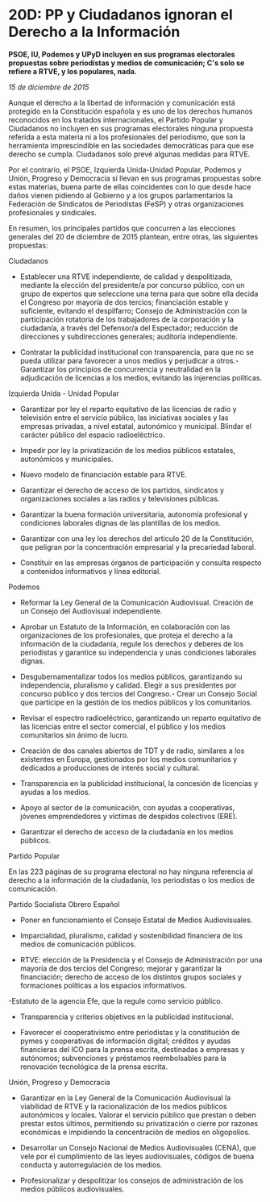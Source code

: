 # 20D: PP y Ciudadanos ignoran el Derecho a la Información

**PSOE, IU, Podemos y UPyD incluyen en sus programas electorales propuestas sobre periodistas y medios de comunicación; C's solo se refiere a RTVE, y los populares, nada.**

*15 de diciembre de 2015*

Aunque el derecho a la libertad de información y comunicación está protegido en la Constitución española y es uno de los derechos humanos reconocidos en los tratados internacionales, el Partido Popular y Ciudadanos no incluyen en sus programas electorales ninguna propuesta referida a esta materia ni a los profesionales del periodismo, que son la herramienta imprescindible en las sociedades democráticas para que ese derecho se cumpla. Ciudadanos solo prevé algunas medidas para RTVE.

Por el contrario, el PSOE, Izquierda Unida-Unidad Popular, Podemos y Unión, Progreso y Democracia sí llevan en sus programas propuestas sobre estas materias, buena parte de ellas coincidentes con lo que desde hace daños vienen pidiendo al Gobierno y a los grupos parlamentarios la Federación de Sindicatos de Periodistas (FeSP) y otras organizaciones profesionales y sindicales.

En resumen, los principales partidos que concurren a las elecciones generales del 20 de diciembre de 2015 plantean, entre otras, las siguientes propuestas:

Ciudadanos

- Establecer una RTVE independiente, de calidad y despolitizada, mediante la elección del presidente/a por concurso público, con un grupo de expertos que seleccione una terna para que sobre ella decida el Congreso por mayoría de dos tercios; financiación estable y suficiente, evitando el despilfarro; Consejo de Administración con la participación rotatoria de los trabajadores de la corporación y la ciudadanía, a través del Defensor/a del Espectador; reducción de direcciones y subdirecciones generales; auditoría independiente.

- Contratar la publicidad institucional con transparencia, para que no se pueda utilizar para favorecer a unos medios y perjudicar a otros.- Garantizar los principios de concurrencia y neutralidad en la adjudicación de licencias a los medios, evitando las injerencias políticas.

Izquierda Unida - Unidad Popular

- Garantizar por ley el reparto equitativo de las licencias de radio y televisión entre el servicio público, las iniciativas sociales y las empresas privadas, a nivel estatal, autonómico y municipal. Blindar el carácter público del espacio radioeléctrico.

- Impedir por ley la privatización de los medios públicos estatales, autonómicos y municipales.

- Nuevo modelo de financiación estable para RTVE.

- Garantizar el derecho de acceso de los partidos, sindicatos y organizaciones sociales a las radios y televisiones públicas.

- Garantizar la buena formación universitaria, autonomía profesional y condiciones laborales dignas de las plantillas de los medios.

- Garantizar con una ley los derechos del artículo 20 de la Constitución, que peligran por la concentración empresarial y la precariedad laboral.

- Constituir en las empresas órganos de participación y consulta respecto a contenidos informativos y línea editorial.

Podemos

- Reformar la Ley General de la Comunicación Audiovisual. Creación de un Consejo del Audiovisual independiente.

- Aprobar un Estatuto de la Información, en colaboración con las organizaciones de los profesionales, que proteja el derecho a la información de la ciudadanía, regule los derechos y deberes de los periodistas y garantice su independencia y unas condiciones laborales dignas.

- Desgubernamentalizar todos los medios públicos, garantizando su independencia, pluralismo y calidad. Elegir a sus presidentes por concurso público y dos tercios del Congreso.- Crear un Consejo Social que participe en la gestión de los medios públicos y los comunitarios.

- Revisar el espectro radioeléctrico, garantizando un reparto equitativo de las licencias entre el sector comercial, el público y los medios comunitarios sin ánimo de lucro.

- Creación de dos canales abiertos de TDT y de radio, similares a los existentes en Europa, gestionados por los medios comunitarios y dedicados a producciones de interés social y cultural.

- Transparencia en la publicidad institucional, la concesión de licencias y ayudas a los medios.

- Apoyo al sector de la comunicación, con ayudas a cooperativas, jóvenes emprendedores y víctimas de despidos colectivos (ERE).

- Garantizar el derecho de acceso de la ciudadanía en los medios públicos.

Partido Popular

En las 223 páginas de su programa electoral no hay ninguna referencia al derecho a la información de la ciudadanía, los periodistas o los medios de comunicación.

Partido Socialista Obrero Español

- Poner en funcionamiento el Consejo Estatal de Medios Audiovisuales.

- Imparcialidad, pluralismo, calidad y sostenibilidad financiera de los medios de comunicación públicos.

- RTVE: elección de la Presidencia y el Consejo de Administración por una mayoría de dos tercios del Congreso; mejorar y garantizar la financiación; derecho de acceso de los distintos grupos sociales y formaciones políticas a los espacios informativos.

-Estatuto de la agencia Efe, que la regule como servicio público.

- Transparencia y criterios objetivos en la publicidad institucional.

- Favorecer el cooperativismo entre periodistas y la constitución de pymes y cooperativas de información digital; créditos y ayudas financieras del ICO para la prensa escrita, destinadas a empresas y autónomos; subvenciones y préstamos reembolsables para la renovación tecnológica de la prensa escrita.

Unión, Progreso y Democracia

- Garantizar en la Ley General de la Comunicación Audiovisual la viabilidad de RTVE y la racionalización de los medios públicos autonómicos y locales. Valorar el servicio público que prestan o deben prestar estos últimos, permitiendo su privatización o cierre por razones económicas e impidiendo la concentración de medios en oligopolios.

- Desarrollar un Consejo Nacional de Medios Audiovisuales (CENA), que vele por el cumplimiento de las leyes audiovisuales, códigos de buena conducta y autorregulación de los medios.

- Profesionalizar y despolitizar los consejos de administración de los medios públicos audiovisuales.

